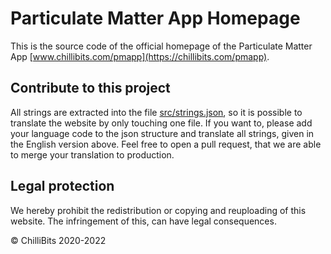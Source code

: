 # Particulate Matter App Homepage
This is the source code of the official homepage of the Particulate Matter App [www.chillibits.com/pmapp](https://chillibits.com/pmapp).

## Contribute to this project
All strings are extracted into the file [src/strings.json](https://github.com/ChilliBits/pm-app-homepage/blob/master/src/strings.json), so it is possible to translate the website by only touching one file. If you want to, please add your language code to the json structure and translate all strings, given in the English version above. Feel free to open a pull request, that we are able to merge your translation to production.

## Legal protection
We hereby prohibit the redistribution or copying and reuploading of this website. The infringement of this, can have legal consequences.

© ChilliBits 2020-2022
